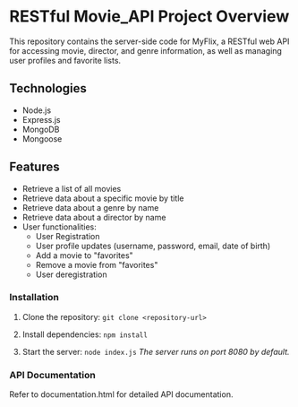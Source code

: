 # RESTful Movie_API Project Overview

This repository contains the server-side code for MyFlix, a RESTful web API for accessing movie, director, and genre information, as well as managing user profiles and favorite lists.

## Technologies

- Node.js
- Express.js
- MongoDB
- Mongoose
 
## Features

- Retrieve a list of all movies
- Retrieve data about a specific movie by title
- Retrieve data about a genre by name
- Retrieve data about a director by name
- User functionalities:
  - User Registration
  - User profile updates (username, password, email, date of birth)
  - Add a movie to "favorites"
  - Remove a movie from "favorites"
  - User deregistration


### Installation

1. Clone the repository:
    `git clone <repository-url>`

2. Install dependencies:
    `npm install`

3. Start the server:
    `node index.js`
*The server runs on port 8080 by default.*


### API Documentation

Refer to documentation.html for detailed API documentation.


